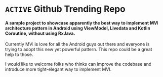 # ```ACTIVE``` Github Trending Repo


#### A sample project to showcase apparently the best way to implement MVI architecture pattern in Android using ViewModel, Livedata and Kotlin Coroutine, without using RxJava.

Currently MVI is love for all the Android guys out there and everyone is trying to adopt this new yet powerful pattern.
This repo could be a great help to those.

I would like to welcome folks who thinks can improve the codebase and introduce more tight-elegant way to implement MVI.
